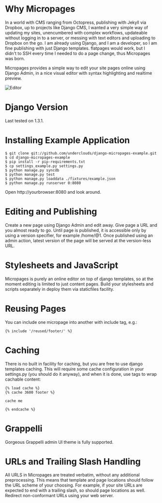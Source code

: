 # Why Micropages #

In a world with CMS ranging from Octopress, publishing with Jekyll via Dropbox, up to projects like Django CMS, I wanted a very simple way of updating my sites, unencumbered with complex workflows, updateable without logging in to a server, or messing with text editors and uploading to Dropbox on the go. I am already using Django, and I am a developer, so I am fine publishing with just Django templates. flatpages would work, but I didn't to SSH every time I needed to do a page change, thus Micropages was born.

Micropages provides a simple way to edit your site pages online using Django Admin, in a nice visual editor with syntax highlighting and realtime preview.

![Editor](https://github.com/underclouds/django-micropages-example/raw/master/readme-images/micropages_example.png)

# Django Version

Last tested on 1.3.1.

# Installing Example Application #

    $ git clone git://github.com/underclouds/django-micropages-example.git
    $ cd django-micropages-example
    $ pip install -r pip-requirements.txt
    $ cp settings_example.py settings.py
    $ python manage.py syncdb
    $ python manage.py test
    $ python manage.py loaddata ./fixtures/example.json
    $ python manage.py runserver 0:8080

Open http://yourbrowser:8080 and look around.

# Editing and Publishing #

Create a new page using Django Admin and edit away. Give page a URL and you almost ready to go. Until page is published, it is accessible only by using a version specifier, for example /home/@1. Once published using an admin action, latest version of the page will be served at the version-less URL.

# Stylesheets and JavaScript #

Micropages is purely an online editor on top of django templates, so at the moment editing is limited to just content pages. Build your stylesheets and scripts separately in deploy them via staticfiles facility.

# Reusing Pages #

You can include one micropage into another with include tag, e.g.:

    {% include '/reused/footer/' %}

# Caching #

There is no built in facility for caching, but you are free to use django templates caching. This will require some cache configuration in your settings.py (you should do it anyway), and when it is done, use tags to wrap cachable content:

    {% load cache %}
    {% cache 3600 footer %}

    cache me

    {% endcache %}

# Grappelli

Gorgeous Grappelli admin UI theme is fully supported.

# URLs and Trailing Slash Handling #

All URLS in Micropages are treated verbatim, without any additional preprocessing. This means that template and page locations should follow the URL scheme of your choosing. For example, if your site URLs are expected to end with a trailing slash, so should page locations as well. Redirect non-conformant URLs using your web server.
